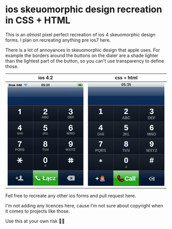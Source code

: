 # ios skeuomorphic design recreation in CSS + HTML

This is an *almost* pixel perfect recreation of ios 4 skeuomorphic design forms. I plan on recreating anything pre ios7 here.

There is a lot of annoyances in skeuomorphic design that apple uses. For example the borders around the buttons on the dialer are a shade lighter than the lightest part of the button, so you can't use transparency to define those.


| ios 4.2 | css + html |
| ------------ | ------------ |
| ![](https://github.com/naipofo/skeuomorphic-ios-css/blob/master/screenshot/ios-dialer.png?raw=true) | ![](https://github.com/naipofo/skeuomorphic-ios-css/blob/master/screenshot/css-dialer.png?raw=true) |

Fell free to recreate any other ios forms and pull request here.

I'm not adding any licences here, cause I'm not sure about copyright when it comes to projects like those.

Use this at your own risk 🤷‍♀️


